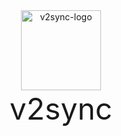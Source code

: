 <div align="center">
<img src='https://cdn.jsdelivr.net/gh/v2sync/v2sync@master/assets/icon.png' width='128px' title='v2sync-logo'></img><br>
<font size='16px'>v2sync</font>
</div>
